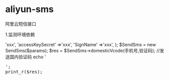 # aliyun-sms
阿里云短信接口

1.监测环境依赖
<?
require_once __DIR__ . '/vendor/autoload.php';  
use Aliyun\CheckEnvirement;  
CheckEnvirement::result();

2.调用方法

<?php
//放到最外层
require_once __DIR__ . '/vendor/autoload.php';  
use Aliyun\SendSms;  
 
$params  =array(
	'accessKeyId'		=>'xxx',
	'accessKeySecret'	=>'xxx',
	'SignName'			=>'xxx',
);
$SendSms = new SendSms($params);
$res = $SendSms->domesticVcode(手机号,验证码); //发送国内验证码
echo '<pre>';
print_r($res);
